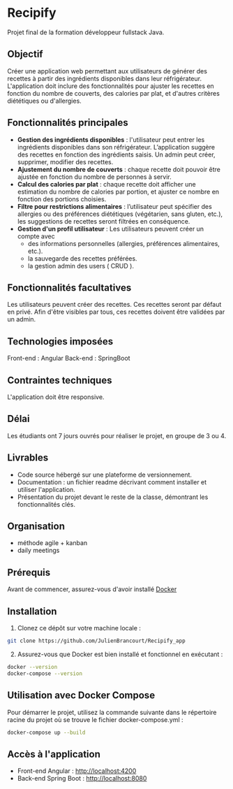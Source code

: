 # Recipify
Projet final de la formation développeur fullstack Java.

## Objectif

Créer une application web permettant aux utilisateurs de générer des recettes à partir des ingrédients disponibles dans leur réfrigérateur. L'application doit inclure des fonctionnalités pour ajuster les recettes en fonction du nombre de couverts, des calories par plat, et d'autres critères diététiques ou d'allergies.

## Fonctionnalités principales

- **Gestion des ingrédients disponibles** : l'utilisateur peut entrer les ingrédients disponibles dans son réfrigérateur. L’application suggère des recettes en fonction des ingrédients saisis. Un admin peut créer, supprimer, modifier des recettes.
- **Ajustement du nombre de couverts** : chaque recette doit pouvoir être ajustée en fonction du nombre de personnes à servir.
- **Calcul des calories par plat** : chaque recette doit afficher une estimation du nombre de calories par portion, et ajuster ce nombre en fonction des portions choisies.
- **Filtre pour restrictions alimentaires** : l’utilisateur peut spécifier des allergies ou des préférences diététiques (végétarien, sans gluten, etc.), les suggestions de recettes seront filtrées en conséquence.
- **Gestion d'un profil utilisateur** : Les utilisateurs peuvent créer un compte avec
   -  des informations personnelles (allergies, préférences alimentaires, etc.). 
   -  la sauvegarde des recettes préférées. 
   -  la gestion admin des users ( CRUD ).

## Fonctionnalités facultatives
Les utilisateurs peuvent créer des recettes. Ces recettes seront par défaut en privé. Afin d'être visibles par tous, ces recettes doivent être validées par un admin.

## Technologies imposées
Front-end : Angular
Back-end : SpringBoot

## Contraintes techniques
L'application doit être responsive.

## Délai
Les étudiants ont 7 jours ouvrés pour réaliser le projet, en groupe de 3 ou 4.

## Livrables
- Code source hébergé sur une plateforme de versionnement.
- Documentation : un fichier readme décrivant comment installer et utiliser l'application.
- Présentation du projet devant le reste de la classe, démontrant les fonctionnalités clés.

## Organisation
- méthode agile + kanban
- daily meetings

## Prérequis

Avant de commencer, assurez-vous d'avoir installé [Docker](https://docs.docker.com/get-started/get-docker/)

## Installation

1. Clonez ce dépôt sur votre machine locale :

```bash
git clone https://github.com/JulienBrancourt/Recipify_app
```

2. Assurez-vous que Docker est bien installé et fonctionnel en exécutant :

```bash
docker --version
docker-compose --version
```

## Utilisation avec Docker Compose

Pour démarrer le projet, utilisez la commande suivante dans le répertoire racine du projet où se trouve le fichier docker-compose.yml :

```bash
docker-compose up --build
```

## Accès à l'application
- Front-end Angular : [http://localhost:4200](http://localhost:4200)
- Back-end Spring Boot : [http://localhost:8080](http://localhost:8080)
